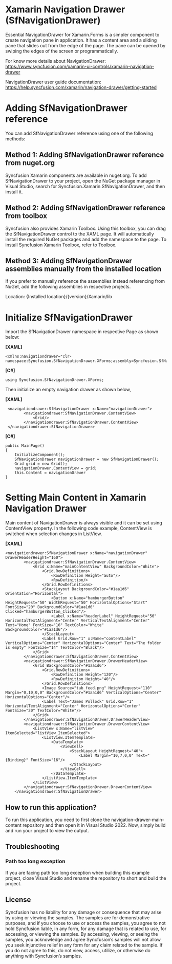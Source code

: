 # Xamarin Navigation Drawer (SfNavigationDrawer)

Essential NavigationDrawer for Xamarin.Forms is a simpler component to create navigation pane in application. It has a content area and a sliding pane that slides out from the edge of the page. The pane can be opened by swiping the edges of the screen or programmatically.

For know more details about NavigationDrawer: https://www.syncfusion.com/xamarin-ui-controls/xamarin-navigation-drawer

NavigationDrawer user guide documentation: https://help.syncfusion.com/xamarin/navigation-drawer/getting-started
# Adding SfNavigationDrawer reference
You can add SfNavigationDrawer reference using one of the following methods:

## Method 1: Adding SfNavigationDrawer reference from nuget.org

Syncfusion Xamarin components are available in nuget.org. To add SfNavigationDrawer to your project, open the NuGet package manager in Visual Studio, search for Syncfusion.Xamarin.SfNavigationDrawer, and then install it.

## Method 2: Adding SfNavigationDrawer reference from toolbox

Syncfusion also provides Xamarin Toolbox. Using this toolbox, you can drag the SfNavigationDrawer control to the XAML page. It will automatically install the required NuGet packages and add the namespace to the page. To install Syncfusion Xamarin Toolbox, refer to Toolbox.

## Method 3: Adding SfNavigationDrawer assemblies manually from the installed location

If you prefer to manually reference the assemblies instead referencing from NuGet, add the following assemblies in respective projects.

Location: {Installed location}/{version}/Xamarin/lib

# Initialize SfNavigationDrawer
Import the SfNavigationDrawer namespace in respective Page as shown below:

**[XAML]**

```
<xmlns:navigationdrawer="clr-namespace:Syncfusion.SfNavigationDrawer.XForms;assembly=Syncfusion.SfNavigationDrawer.XForms"/>
```

**[C#]**

```
using Syncfusion.SfNavigationDrawer.XForms;
```

Then initialize an empty navigation drawer as shown below,

**[XAML]**

```
 <navigationdrawer:SfNavigationDrawer x:Name="navigationDrawer">
        <navigationdrawer:SfNavigationDrawer.ContentView>
            <Grid/>
        </navigationdrawer:SfNavigationDrawer.ContentView>
 </navigationdrawer:SfNavigationDrawer>
```

**[C#]**

```
public MainPage()
{
    InitializeComponent();
    SfNavigationDrawer navigationDrawer = new SfNavigationDrawer();
    Grid grid = new Grid();
    navigationDrawer.ContentView = grid;
    this.Content = navigationDrawer
}
```
# Setting Main Content in Xamarin Navigation Drawer 

Main content of NavigationDrawer is always visible and it can be set using ContentView property. In the following code example, ContentView is switched when selection changes in ListView.

**[XAML]**

```
<navigationdrawer:SfNavigationDrawer x:Name="navigationDrawer" DrawerHeaderHeight="160">
        <navigationdrawer:SfNavigationDrawer.ContentView>
            <Grid x:Name="mainContentView" BackgroundColor="White">
                <Grid.RowDefinitions>
                    <RowDefinition Height="auto"/>
                    <RowDefinition/>
                </Grid.RowDefinitions>
                <StackLayout BackgroundColor="#1aa1d6" Orientation="Horizontal">
                    <Button x:Name="hamburgerButton" HeightRequest="50" WidthRequest="50" HorizontalOptions="Start" FontSize="20" BackgroundColor="#1aa1d6" Clicked="hamburgerButton_Clicked"/>
                    <Label x:Name="headerLabel" HeightRequest="50" HorizontalTextAlignment="Center" VerticalTextAlignment="Center" Text="Home" FontSize="16" TextColor="White" BackgroundColor="#1aa1d6"/>
                </StackLayout>
                <Label Grid.Row="1" x:Name="contentLabel" VerticalOptions="Center" HorizontalOptions="Center" Text="The folder is empty" FontSize="14" TextColor="Black"/>
            </Grid>
        </navigationdrawer:SfNavigationDrawer.ContentView>
        <navigationdrawer:SfNavigationDrawer.DrawerHeaderView>
            <Grid BackgroundColor="#1aa1d6">
                <Grid.RowDefinitions>
                    <RowDefinition Height="120"/>
                    <RowDefinition Height="40"/>
                </Grid.RowDefinitions>
                <Image Source="tab_feed.png" HeightRequest="110" Margin="0,10,0,0" BackgroundColor="#1aa1d6" VerticalOptions="Center" HorizontalOptions="Center"/>
                <Label Text="James Pollock" Grid.Row="1" HorizontalTextAlignment="Center" HorizontalOptions="Center" FontSize="20" TextColor="White"/>
            </Grid>
        </navigationdrawer:SfNavigationDrawer.DrawerHeaderView>
        <navigationdrawer:SfNavigationDrawer.DrawerContentView>
            <ListView x:Name="listView" ItemSelected="listView_ItemSelected">
                <ListView.ItemTemplate>
                    <DataTemplate>
                        <ViewCell>
                            <StackLayout HeightRequest="40">
                                <Label Margin="10,7,0,0" Text="{Binding}" FontSize="16"/>
                            </StackLayout>
                        </ViewCell>
                    </DataTemplate>
                </ListView.ItemTemplate>
            </ListView>
        </navigationdrawer:SfNavigationDrawer.DrawerContentView>
    </navigationdrawer:SfNavigationDrawer>
```
## How to run this application?

To run this application, you need to first clone the navigation-drawer-main-content repository and then open it in Visual Studio 2022. Now, simply build and run your project to view the output.

## <a name="troubleshooting"></a>Troubleshooting ##
### Path too long exception
If you are facing path too long exception when building this example project, close Visual Studio and rename the repository to short and build the project.

## License

Syncfusion has no liability for any damage or consequence that may arise by using or viewing the samples. The samples are for demonstrative purposes, and if you choose to use or access the samples, you agree to not hold Syncfusion liable, in any form, for any damage that is related to use, for accessing, or viewing the samples. By accessing, viewing, or seeing the samples, you acknowledge and agree Syncfusion’s samples will not allow you seek injunctive relief in any form for any claim related to the sample. If you do not agree to this, do not view, access, utilize, or otherwise do anything with Syncfusion’s samples.
